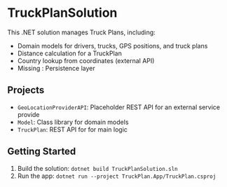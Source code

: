 # TruckPlanSolution

This .NET solution manages Truck Plans, including:
- Domain models for drivers, trucks, GPS positions, and truck plans
- Distance calculation for a TruckPlan
- Country lookup from coordinates (external API)
- Missing : Persistence layer


## Projects
- `GeoLocationProviderAPI`: Placeholder REST API for an external service provide
- `Model`: Class library for domain models
- `TruckPlan`: REST API for for main logic

## Getting Started
1. Build the solution: `dotnet build TruckPlanSolution.sln`
2. Run the app: `dotnet run --project TruckPlan.App/TruckPlan.csproj`
